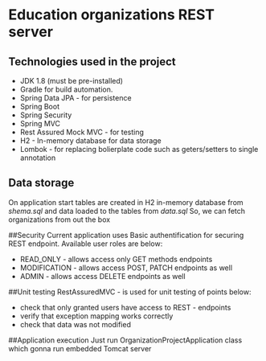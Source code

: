 # Education organizations REST server 


## Technologies used in the project

* JDK 1.8 (must be pre-installed)
* Gradle for build automation.
* Spring Data JPA - for persistence
* Spring Boot 
* Spring Security 
* Spring MVC
* Rest Assured Mock MVC - for testing
* H2 - In-memory database for data storage
* Lombok - for replacing bolierplate code such as geters/setters to single annotation


## Data storage
On application start tables are created in H2 in-memory database from *shema.sql* and data loaded to the tables from *data.sql*
So, we can fetch organizations from out the box

##Security 
Current application uses Basic authentification for securing REST endpoint.
Available user roles are below:

* READ_ONLY - allows access only GET methods endpoints
* MODIFICATION - allows access POST, PATCH endpoints as well
* ADMIN - allows access DELETE endpoints as well

##Unit testing
RestAssuredMVC - is used for unit testing of points below:
* check that only granted users have access to REST - endpoints
* verify that exception mapping works correctly
* check that data was not modified

##Application execution
Just run OrganizationProjectApplication class which gonna run embedded Tomcat server  






 


  
 


